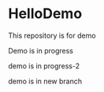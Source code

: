 # HelloDemo
This repository is for demo

Demo is in progress


demo is in progress-2

demo is in new branch
